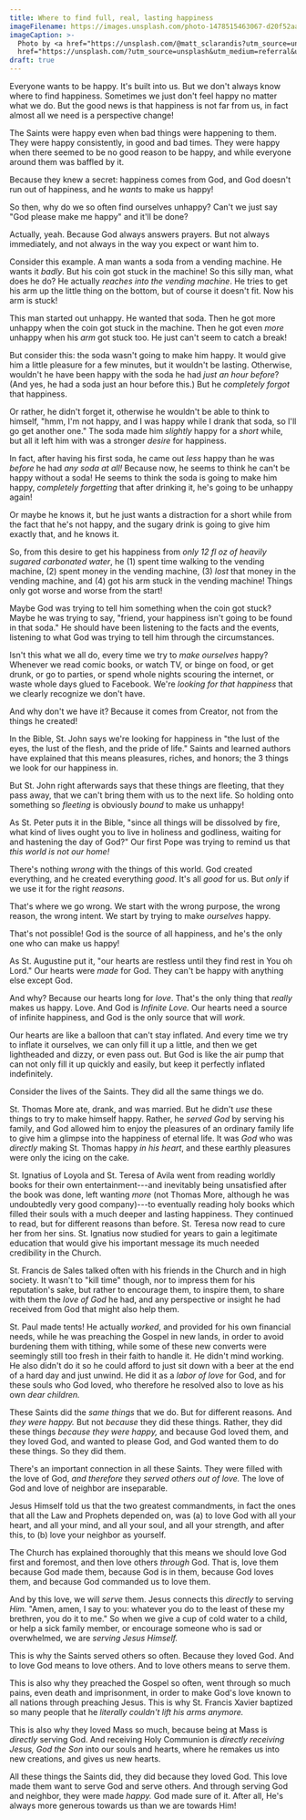 ```yaml
---
title: Where to find full, real, lasting happiness
imageFilename: https://images.unsplash.com/photo-1478515463067-d20f52aace26?ixlib=rb-1.2.1&ixid=MnwxMjA3fDB8MHxwaG90by1wYWdlfHx8fGVufDB8fHx8&auto=format&fit=crop&w=1374&q=80
imageCaption: >-
  Photo by <a href="https://unsplash.com/@matt_sclarandis?utm_source=unsplash&utm_medium=referral&utm_content=creditCopyText">Matt Sclarandis</a> on <a
  href="https://unsplash.com/?utm_source=unsplash&utm_medium=referral&utm_content=creditCopyText">Unsplash</a>
draft: true
---
```


Everyone wants to be happy. It's built into us. But we don't always know where to find happiness. Sometimes we just don't feel happy no matter what we do. But the good news is that happiness is not far from us, in fact almost all we need is a perspective change!

The Saints were happy even when bad things were happening to them. They were happy consistently, in good and bad times. They were happy when there seemed to be no good reason to be happy, and while everyone around them was baffled by it.

Because they knew a secret: happiness comes from God, and God doesn't run out of happiness, and he *wants* to make us happy!

So then, why do we so often find ourselves unhappy? Can't we just say "God please make me happy" and it'll be done?

Actually, yeah. Because God always answers prayers. But not always immediately, and not always in the way you expect or want him to.

Consider this example. A man wants a soda from a vending machine. He wants it *badly*. But his coin got stuck in the machine! So this silly man, what does he do? He actually *reaches into the vending machine*. He tries to get his arm up the little thing on the bottom, but of course it doesn't fit. Now his arm is stuck!

This man started out unhappy. He wanted that soda. Then he got more unhappy when the coin got stuck in the machine. Then he got even *more* unhappy when his *arm* got stuck too. He just can't seem to catch a break!

But consider this: the soda wasn't going to make him happy. It would give him a little pleasure for a few minutes, but it wouldn't be lasting. Otherwise, wouldn't he have been happy with the soda he had *just an hour before*? (And yes, he had a soda just an hour before this.) But he *completely forgot* that happiness.

Or rather, he didn't forget it, otherwise he wouldn't be able to think to himself, "hmm, I'm not happy, and I was happy while I drank that soda, so I'll go get another one." The soda made him *slightly* happy for a *short* while, but all it left him with was a stronger *desire* for happiness.

In fact, after having his first soda, he came out *less* happy than he was *before* he had *any soda at all!* Because now, he seems to think he can't be happy without a soda! He seems to think the soda is going to make him happy, *completely forgetting* that after drinking it, he's going to be unhappy again!

Or maybe he knows it, but he just wants a distraction for a short while from the fact that he's not happy, and the sugary drink is going to give him exactly that, and he knows it.

So, from this desire to get his happiness from *only 12 fl oz of heavily sugared carbonated water*, he (1) spent time walking to the vending machine, (2) spent money in the vending machine, (3) *lost* that money in the vending machine, and (4) got his arm stuck in the vending machine! Things only got worse and worse from the start!

Maybe God was trying to tell him something when the coin got stuck? Maybe he was trying to say, "friend, your happiness isn't going to be found in that soda." He should have been listening to the facts and the events, listening to what God was trying to tell him through the circumstances.

Isn't this what we all do, every time we try to *make ourselves* happy? Whenever we read comic books, or watch TV, or binge on food, or get drunk, or go to parties, or spend whole nights scouring the internet, or waste whole days glued to Facebook. We're *looking for that happiness* that we clearly recognize we don't have.

And why don't we have it? Because it comes from Creator, not from the things he created!

In the Bible, St. John says we're looking for happiness in "the lust of the eyes, the lust of the flesh, and the pride of life." Saints and learned authors have explained that this means pleasures, riches, and honors; the 3 things we look for our happiness in.

But St. John right afterwards says that these things are fleeting, that they pass away, that we can't bring them with us to the next life. So holding onto something so *fleeting* is obviously *bound* to make us unhappy!

As St. Peter puts it in the Bible, "since all things will be dissolved by fire, what kind of lives ought you to live in holiness and godliness, waiting for and hastening the day of God?" Our first Pope was trying to remind us that *this world is not our home!*

There's nothing *wrong* with the things of this world. God created everything, and he created everything *good*. It's all *good* for us. But *only* if we use it for the right *reasons*.

That's where we go wrong. We start with the wrong purpose, the wrong reason, the wrong intent. We start by trying to make *ourselves* happy.

That's not possible! God is the source of all happiness, and he's the only one who can make us happy!

As St. Augustine put it, "our hearts are restless until they find rest in You oh Lord." Our hearts were *made* for God. They can't be happy with anything else except God.

And why? Because our hearts long for *love*. That's the only thing that *really* makes us happy. Love. And God is *Infinite Love.* Our hearts need a source of infinite happiness, and God is the only source that will *work.*

Our hearts are like a balloon that can't stay inflated. And every time we try to inflate it ourselves, we can only fill it up a little, and then we get lightheaded and dizzy, or even pass out. But God is like the air pump that can not only fill it up quickly and easily, but keep it perfectly inflated indefinitely.

Consider the lives of the Saints. They did all the same things we do.

St. Thomas More ate, drank, and was married. But he didn't *use* these things to try to make himself happy. Rather, he *served God* by serving his family, and God allowed him to enjoy the pleasures of an ordinary family life to give him a glimpse into the happiness of eternal life. It was *God* who was *directly* making St. Thomas happy *in his heart*, and these earthly pleasures were only the icing on the cake.

St. Ignatius of Loyola and St. Teresa of Avila went from reading worldly books for their own entertainment---and inevitably being unsatisfied after the book was done, left wanting *more* (not Thomas More, although he was undoubtedly very good company)---to eventually reading holy books which filled their souls with a much deeper and lasting happiness. They continued to read, but for different reasons than before. St. Teresa now read to cure her from her sins. St. Ignatius now studied for years to gain a legitimate education that would give his important message its much needed credibility in the Church.

St. Francis de Sales talked often with his friends in the Church and in high society. It wasn't to "kill time" though, nor to impress them for his reputation's sake, but rather to encourage them, to inspire them, to share with them the *love of God* he had, and any perspective or insight he had received from God that might also help them.

St. Paul made tents! He actually *worked*, and provided for his own financial needs, while he was preaching the Gospel in new lands, in order to avoid burdening them with tithing, while some of these new converts were seemingly still too fresh in their faith to handle it. He didn't mind working. He also didn't do it so he could afford to just sit down with a beer at the end of a hard day and just unwind. He did it as a *labor of love* for God, and for these souls who God loved, who therefore he resolved also to love as his own *dear children.*

These Saints did the *same things* that we do. But for different reasons. And *they were happy.* But not *because* they did these things. Rather, they did these things *because they were happy,* and because God loved them, and they loved God, and wanted to please God, and God wanted them to do these things. So they did them.

There's an important connection in all these Saints. They were filled with the love of God, *and therefore* they *served others out of love.* The love of God and love of neighbor are inseparable.

Jesus Himself told us that the two greatest commandments, in fact the ones that all the Law and Prophets depended on, was (a) to love God with all your heart, and all your mind, and all your soul, and all your strength, and after this, to (b) love your neighbor as yourself.

The Church has explained thoroughly that this means we should love God first and foremost, and then love others *through* God. That is, love them because God made them, because God is in them, because God loves them, and because God commanded us to love them.

And by this love, we will *serve* them. Jesus connects this *directly* to serving *Him.* "Amen, amen, I say to you: whatever you do to the least of these my brethren, you do it to me." So when we give a cup of cold water to a child, or help a sick family member, or encourage someone who is sad or overwhelmed, we are *serving Jesus Himself.*

This is why the Saints served others so often. Because they loved God. And to love God means to love others. And to love others means to serve them.

This is also why they preached the Gospel so often, went through so much pains, even death and imprisonment, in order to make God's love known to all nations through preaching Jesus. This is why St. Francis Xavier baptized so many people that he *literally couldn't lift his arms anymore.*

This is also why they loved Mass so much, because being at Mass is *directly* serving God. And receiving Holy Communion is *directly receiving Jesus, God the Son* into our souls and hearts, where he remakes us into new creations, and gives us new hearts.

All these things the Saints did, they did because they loved God. This love made them want to serve God and serve others. And through serving God and neighbor, they were made *happy.* God made sure of it. After all, He's always more generous towards us than we are towards Him!

